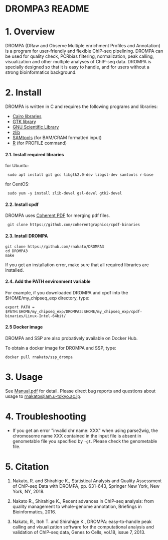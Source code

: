 # DROMPA3 README

# 1. Overview
DROMPA (DRaw and Observe Multiple enrichment Profiles and Annotation) is a program for user-friendly and flexible ChIP-seq pipelining. DROMPA can be used for quality check, PCRbias filtering, normalization, peak calling, visualization and other multiple analyses of ChIP-seq data. DROMPA is specially designed so that it is easy to handle, and for users without a strong bioinformatics background.

# 2. Install
DROMPA is written in C and requires the following programs and libraries:
* [Cairo libraries](http://www.cairographics.org/)
* [GTK library](http://www.gtk.org/)
* [GNU Scientific Library](http://www.gnu.org/software/gsl/)
* [zlib](http://www.zlib.net/)
* [SAMtools](http://samtools.sourceforge.net/) (for BAM/CRAM formatted input)
* [R](http://www.r-project.org/) (for PROFILE command)

#### 2.1. Install required libraries
for Ubuntu:

     sudo apt install git gcc libgtk2.0-dev libgsl-dev samtools r-base
 
for CentOS:

     sudo yum -y install zlib-devel gsl-devel gtk2-devel

#### 2.2. Install cpdf
 DROMPA uses [Coherent PDF](http://community.coherentpdf.com/) for merging pdf files.
 
     git clone https://github.com/coherentgraphics/cpdf-binaries
    
#### 2.3. Install DROMPA
    git clone https://github.com/rnakato/DROMPA3
    cd DROMPA3
    make

If you get an installation error, make sure that all required libraries are installed.

#### 2.4. Add the PATH environment variable
For example, if you downloaded DROMPA and cpdf into the $HOME/my_chipseq_exp directory, type:

    export PATH = $PATH:$HOME/my_chipseq_exp/DROMPA3:$HOME/my_chipseq_exp/cpdf-binaries/Linux-Intel-64bit/

#### 2.5 Docker image

DROMPA and SSP are also probatively available on Docker Hub.

To obtain a docker image for DROMPA and SSP, type:

    docker pull rnakato/ssp_drompa

# 3. Usage
 See [Manual.pdf](https://github.com/rnakato/DROMPA3/blob/master/Manual.pdf) for detail. Please direct bug reports and questions about usage to rnakato@iam.u-tokyo.ac.jp.

# 4. Troubleshooting
* If you get an error "invalid chr name: XXX" when using parse2wig, the chromosome name XXX contained in the input file is absent in genometable file you specified by `-gt`. Please check the genometable file.
  

# 5. Citation
1. Nakato, R. and Shirahige K., Statistical Analysis and Quality Assessment of ChIP-seq Data with DROMPA, pp. 631–643, Springer New York, New York, NY, 2018.

2. Nakato R., Shirahige K., Recent advances in ChIP-seq analysis: from quality management to whole-genome annotation, Briefings in Bioinformatics, 2016.

3. Nakato, R., Itoh T. and Shirahige K., DROMPA: easy-to-handle peak calling and visualization software for the computational analysis and validation of ChIP-seq data, Genes to Cells, vol.18, issue 7, 2013.
